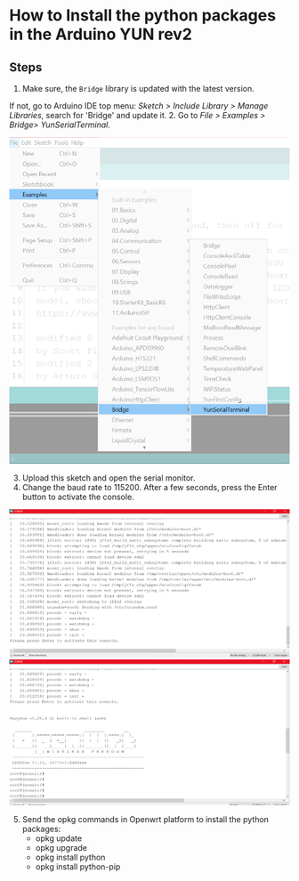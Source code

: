 # How to Install the python packages in the Arduino YUN rev2

## Steps

1. Make sure, the `Bridge` library is updated with the latest version.

  If not, go to Arduino IDE top menu: *Sketch > Include Library > Manage Libraries*, search for 'Bridge' and update it.
2. Go to *File > Examples > Bridge> YunSerialTerminal*.

  ![Example location](/assets/img/hardware/boards/yun-py1.png)

3. Upload this sketch and open the serial monitor.
4. Change the baud rate to 115200. After a few seconds, press the Enter button to activate the console.

  ![Example location](/assets/img/hardware/boards/yun-py2.png)
  ![Example location](/assets/img/hardware/boards/yun-py3.png)

5. Send the opkg commands in Openwrt platform to install the python packages:
   * opkg update
   * opkg upgrade
   * opkg install python                    
   * opkg install python-pip          
